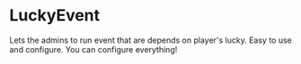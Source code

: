 ﻿# LuckyEvent

Lets the admins to run event that are depends on player's lucky. Easy to use and configure. You can configure everything!
